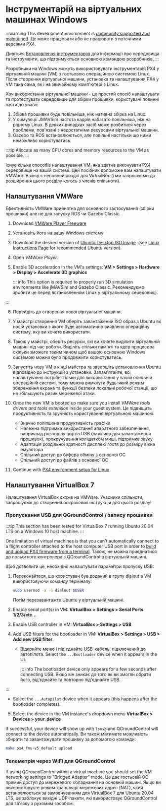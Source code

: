 # Інструментарій на віртуальних машинах Windows

:::warning
This development environment is [community supported and maintained](../advanced/community_supported_dev_env.md).
Це може працювати або не працювати з поточними версіями PX4.

Дивіться [Встановлення інструментарію](../dev_setup/dev_env.md) для інформації про середовища та інструменти, що підтримуються основною командою розробників.
:::

Розробники на Windows можуть використовувати інструментарій PX4 у віртуальній машині (VM) з гостьовою операційною системою Linux.
Після створення віртуальної машини, установка та налаштування PX4 у VM така сама, як і на звичайному комп'ютері з Linux.

Хоч використання віртуальної машини - це простий спосіб налаштувати та протестувати середовище для збірки прошивки, користувачі повинні взяти до уваги:

1. Збірка прошивки буде повільніша, ніж нативна збірка на Linux.
2. У симуляції JMAVSim частота кадрів набагато повільніша, ніж на рідному Linux.
   В деяких випадках засіб може розбитися через проблеми, пов'язані з недостатніми ресурсами віртуальної машини.
3. Gazebo та ROS встановлюються, але повільні настільки що ними неможливо користуватись.

:::tip
Allocate as many CPU cores and memory resources to the VM as possible.
:::

Існує кілька способів налаштування VM, яка здатна виконувати PX4 середовище на вашій системі.
Цей посібник допоможе вам налаштувати VMWare.
В кінці є неповний розділ для VirtualBox (і ми запрошуємо до розширення цього розділу когось з членів спільноти).

## Налаштування VMWare

Ефективність VMWare прийнятна для основного застосування (збірки прошивки) але не для запуску ROS чи Gazebo Classic.

1. Download [VMWare Player Freeware](https://www.vmware.com/products/workstation-player/workstation-player-evaluation.html)

2. Установіть його на вашу Windows систему

3. Download the desired version of [Ubuntu Desktop ISO Image](https://ubuntu.com/download/desktop).
   (see [Linux Instructions Page](../dev_setup/dev_env_linux.md) for recommended Ubuntu version).

4. Open _VMWare Player_.

5. Enable 3D acceleration in the VM's settings: **VM > Settings > Hardware > Display > Accelerate 3D graphics**

   ::: info
   This option is required to properly run 3D simulation environments like jMAVSim and Gazebo Classic.
   Рекомендуємо зробити це перед встановленням Linux у віртуальному середовищі.

:::

6. Перейдіть до створення нової віртуальної машини.

7. У майстрі створення VM оберіть завантажений ISO образ з Ubuntu як носій установки з якого буде автоматично виявлено операційну систему, яку ви хочете використати.

8. Також у майстрі, оберіть ресурси, які ви хочете виділити віртуальній машині під час роботи.
   Виділіть стільки пам'яті та ядер процесора скільки зможете таким чином щоб вашою основною Windows системою можна було продовжити користуватись.

9. Запустіть нову VM в кінці майстра та завершіть встановлення Ubuntu відповідно до інструкцій з установки.
   Запам'ятайте, всі налаштування потрібні тільки для використання у вашій основній операційній системі, тому можна вимкнути будь-який режим збереження екрана та функції безпеки локальні робочої станції, що не збільшують ризик мережевої атаки.

10. Once the new VM is booted up make sure you install _VMWare tools drivers and tools extension_ inside your guest system.
    Це підвищить продуктивність та зручність користування віртуальною машиною:
    - Значно поліпшена продуктивність графіки
    - Належна підтримка використання апаратного забезпечення, наприклад розподілу портів USB (важливо для завантаження прошивок), прокручування коліщатком миші, підтримка звуку
    - Адаптація роздільної здатності дисплею гостя до розміру вікна емулятора
    - Спільний доступ до буфера обміну з основної ОС
    - Спільний доступ до файлів з основної ОС

11. Continue with [PX4 environment setup for Linux](../dev_setup/dev_env_linux.md)

## Налаштування VirtualBox 7

Налаштування VirtualBox схоже на VMWare.
Учасники спільноти, запрошуємо до створення покрокових інструкцій для цього розділу!

### Пропускання USB для QGroundControl / запису прошивки

:::tip
This section has been tested for VirtualBox 7 running Ubuntu 20.04 LTS on a Windows 10 host machine.
:::

One limitation of virtual machines is that you can't automatically connect to a flight controller attached to the host computer USB port in order to [build and upload PX4 firmware from a terminal](../dev_setup/building_px4.md#uploading-firmware-flashing-the-board).
Також, не можна приєднатися до польотного контролера з QGroundControl в віртуальній машині.

Щоб дозволити це, необхідно налаштувати параметри пропуску USB:

1. Переконайтеся, що користувач був доданий в групу dialout в VM використовуючи команду терміналу:

   ```sh
   sudo usermod -a -G dialout $USER
   ```

   Потім перезавантажте Ubuntu у віртуальній машині.

2. Enable serial port(s) in VM: **VirtualBox > Settings > Serial Ports 1/2/3/etc...**

3. Enable USB controller in VM: **VirtualBox > Settings > USB**

4. Add USB filters for the bootloader in VM: **VirtualBox > Settings > USB > Add new USB filter**.
   - Відкрийте меню і під'єднайте USB-кабель, підключений до автопілота.
     Select the `...Bootloader` device when it appears in the UI.

     ::: info
     The bootloader device only appears for a few seconds after connecting USB.
     Якщо він зникає до того як ви змогли обрати його, від'єднайте та повторно під'єднайте USB.

:::

   - Select the `...Autopilot` device when it appears (this happens after the bootloader completes).

5. Select the device in the VM instance's dropdown menu **VirtualBox > Devices > your_device**

If successful, your device will show up with `lsusb` and QGroundControl will connect to the device automatically.
Ви також матимете можливість збирати та завантажувати прошивку за допомогою команди:

```sh
make px4_fmu-v5_default upload
```

### Телеметрія через WiFi для QGroundControl

If using _QGroundControl_ within a virtual machine you should set the VM networking settings to "Bridged Adapter" mode.
Це дає гостьовій ОС прямий доступ до мережевого обладнання на основній машині.
Якщо ви використовуєте режим трансляції мережевих адрес (NAT), який встановлюється за замовчуванням для VirtualBox 7 для Ubuntu 20.04 LTS, це заблокує вихідні UDP-пакети, які використовує QGroundControl для зв'язку з рухомим засобом.
